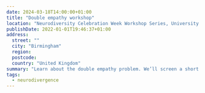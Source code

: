 ```yaml
---
date: 2024-03-18T14:00:00+01:00
title: "Double empathy workshop"
location: "Neurodiversity Celebration Week Workshop Series, University of Birmingham"
publishDate: 2022-01-01T19:46:37+01:00
address:
  street: ""
  city: "Birmingham"
  region:
  postcode:
  country: "United Kingdom"
summary: "Learn about the double empathy problem. We’ll screen a short (satirical) film just produced by UOB academics and have some discussion over tea and coffee about the complexities of empathy across forms of difference, especially in the context of autism."
tags:
  - neurodivergence
---
```


